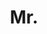 ---
name: Arslan Chaudhry
title: Mr.
email: arslan.chaudhry@new.ox.ac.uk
website: http://www.robots.ox.ac.uk/~arslan/
note: NULL
category: Graduate Students
photo: /images/people/ArslanChaudhry.jpg
year: 2016
---